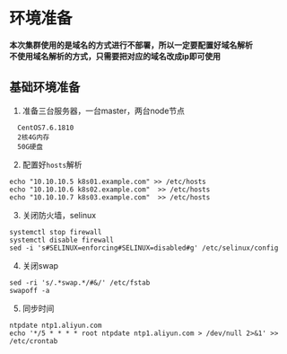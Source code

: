 # 环境准备
**本次集群使用的是域名的方式进行不部署，所以一定要配置好域名解析**  
**不使用域名解析的方式，只需要把对应的域名改成ip即可使用**
## 基础环境准备
1. 准备三台服务器，一台master，两台node节点
  ```shell
    CentOS7.6.1810
    2核4G内存
    50G硬盘
  ```
2. 配置好`hosts`解析
  ```shell
  echo "10.10.10.5 k8s01.example.com" >> /etc/hosts
  echo "10.10.10.6 k8s02.example.com"  >> /etc/hosts
  echo "10.10.10.7 k8s03.example.com"  >> /etc/hosts
  ```
3. 关闭防火墙，selinux

  ```shell
  systemctl stop firewall
  systemctl disable firewall
  sed -i 's#SELINUX=enforcing#SELINUX=disabled#g' /etc/selinux/config
  ```
4. 关闭swap
  ```shell
  sed -ri 's/.*swap.*/#&/' /etc/fstab
  swapoff -a
  ```
5. 同步时间
  ```shell
  ntpdate ntp1.aliyun.com
  echo '*/5 * * * * root ntpdate ntp1.aliyun.com > /dev/null 2>&1' >> /etc/crontab
  ```
